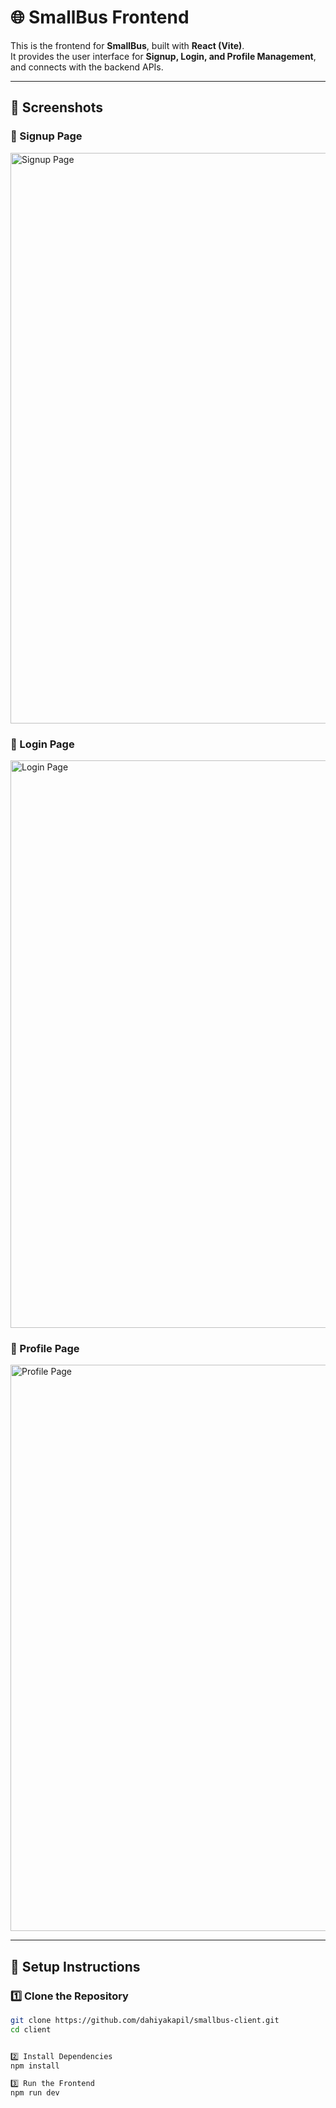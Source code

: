 # 🌐 SmallBus Frontend

This is the frontend for **SmallBus**, built with **React (Vite)**.  
It provides the user interface for **Signup, Login, and Profile Management**, and connects with the backend APIs.

---

## 📸 Screenshots

### 📝 Signup Page
<img width="1918" height="913" alt="Signup Page" src="https://github.com/user-attachments/assets/b75f6004-6c80-4328-898e-45f048296517" />

### 🔑 Login Page
<img width="1918" height="908" alt="Login Page" src="https://github.com/user-attachments/assets/44a4879f-293e-4b00-8196-d81503a59448" />

### 👤 Profile Page
<img width="1918" height="906" alt="Profile Page" src="https://github.com/user-attachments/assets/0ba4d6ac-b195-4c9f-aa88-b3deb762ac47" />

---

## 🔧 Setup Instructions

### 1️⃣ Clone the Repository
```bash
git clone https://github.com/dahiyakapil/smallbus-client.git
cd client


2️⃣ Install Dependencies
npm install

3️⃣ Run the Frontend
npm run dev
